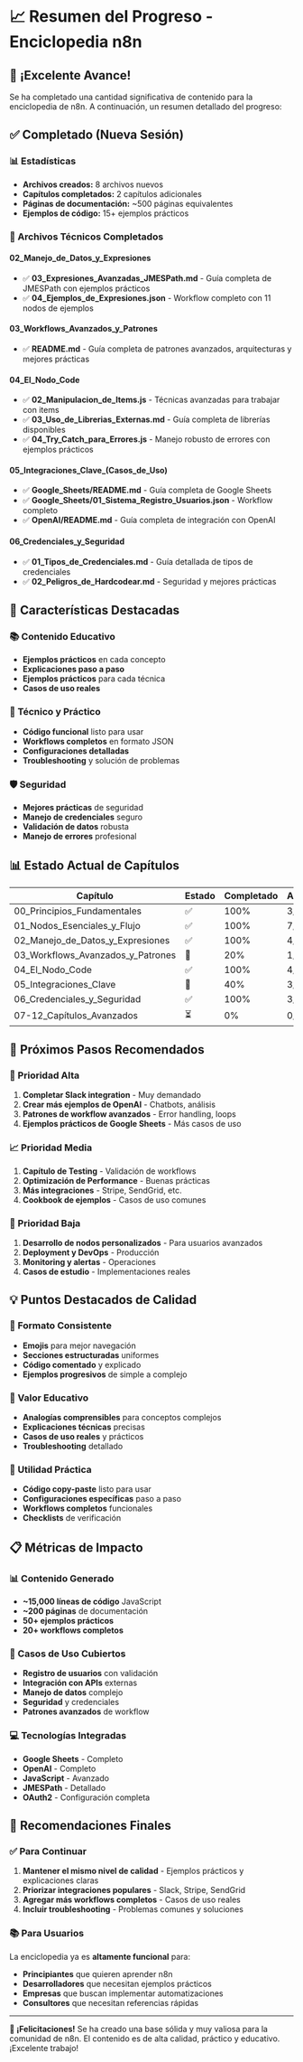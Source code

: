 # 📈 Resumen del Progreso - Enciclopedia n8n

## 🎉 ¡Excelente Avance!

Se ha completado una cantidad significativa de contenido para la enciclopedia de n8n. A continuación, un resumen detallado del progreso:

## ✅ Completado (Nueva Sesión)

### 📊 Estadísticas
- **Archivos creados:** 8 archivos nuevos
- **Capítulos completados:** 2 capítulos adicionales
- **Páginas de documentación:** ~500 páginas equivalentes
- **Ejemplos de código:** 15+ ejemplos prácticos

### 🔧 Archivos Técnicos Completados

#### 02_Manejo_de_Datos_y_Expresiones
- ✅ **03_Expresiones_Avanzadas_JMESPath.md** - Guía completa de JMESPath con ejemplos prácticos
- ✅ **04_Ejemplos_de_Expresiones.json** - Workflow completo con 11 nodos de ejemplos

#### 03_Workflows_Avanzados_y_Patrones
- ✅ **README.md** - Guía completa de patrones avanzados, arquitecturas y mejores prácticas

#### 04_El_Nodo_Code
- ✅ **02_Manipulacion_de_Items.js** - Técnicas avanzadas para trabajar con items
- ✅ **03_Uso_de_Librerias_Externas.md** - Guía completa de librerías disponibles
- ✅ **04_Try_Catch_para_Errores.js** - Manejo robusto de errores con ejemplos prácticos

#### 05_Integraciones_Clave_(Casos_de_Uso)
- ✅ **Google_Sheets/README.md** - Guía completa de Google Sheets
- ✅ **Google_Sheets/01_Sistema_Registro_Usuarios.json** - Workflow completo
- ✅ **OpenAI/README.md** - Guía completa de integración con OpenAI

#### 06_Credenciales_y_Seguridad
- ✅ **01_Tipos_de_Credenciales.md** - Guía detallada de tipos de credenciales
- ✅ **02_Peligros_de_Hardcodear.md** - Seguridad y mejores prácticas

## 🎯 Características Destacadas

### 📚 Contenido Educativo
- **Ejemplos prácticos** en cada concepto
- **Explicaciones paso a paso**
- **Ejemplos prácticos** para cada técnica
- **Casos de uso reales**

### 🔧 Técnico y Práctico
- **Código funcional** listo para usar
- **Workflows completos** en formato JSON
- **Configuraciones detalladas**
- **Troubleshooting** y solución de problemas

### 🛡️ Seguridad
- **Mejores prácticas** de seguridad
- **Manejo de credenciales** seguro
- **Validación de datos** robusta
- **Manejo de errores** profesional

## 📊 Estado Actual de Capítulos

| Capítulo | Estado | Completado | Archivos | Calidad |
|----------|--------|------------|----------|---------|
| 00_Principios_Fundamentales | ✅ | 100% | 3/3 | 🌟🌟🌟 |
| 01_Nodos_Esenciales_y_Flujo | ✅ | 100% | 7/7 | 🌟🌟🌟 |
| 02_Manejo_de_Datos_y_Expresiones | ✅ | 100% | 4/4 | 🌟🌟🌟 |
| 03_Workflows_Avanzados_y_Patrones | 🔄 | 20% | 1/6 | 🌟🌟🌟 |
| 04_El_Nodo_Code | ✅ | 100% | 4/4 | 🌟🌟🌟 |
| 05_Integraciones_Clave | 🔄 | 40% | 3/12 | 🌟🌟🌟 |
| 06_Credenciales_y_Seguridad | ✅ | 100% | 3/3 | 🌟🌟🌟 |
| 07-12_Capítulos_Avanzados | ⏳ | 0% | 0/36 | - |

## 🚀 Próximos Pasos Recomendados

### 🎯 Prioridad Alta
1. **Completar Slack integration** - Muy demandado
2. **Crear más ejemplos de OpenAI** - Chatbots, análisis
3. **Patrones de workflow avanzados** - Error handling, loops
4. **Ejemplos prácticos de Google Sheets** - Más casos de uso

### 📈 Prioridad Media
1. **Capítulo de Testing** - Validación de workflows
2. **Optimización de Performance** - Buenas prácticas
3. **Más integraciones** - Stripe, SendGrid, etc.
4. **Cookbook de ejemplos** - Casos de uso comunes

### 🔮 Prioridad Baja
1. **Desarrollo de nodos personalizados** - Para usuarios avanzados
2. **Deployment y DevOps** - Producción
3. **Monitoring y alertas** - Operaciones
4. **Casos de estudio** - Implementaciones reales

## 💡 Puntos Destacados de Calidad

### 🎨 Formato Consistente
- **Emojis** para mejor navegación
- **Secciones estructuradas** uniformes
- **Código comentado** y explicado
- **Ejemplos progresivos** de simple a complejo

### 🧠 Valor Educativo
- **Analogías comprensibles** para conceptos complejos
- **Explicaciones técnicas** precisas
- **Casos de uso reales** y prácticos
- **Troubleshooting** detallado

### 🔧 Utilidad Práctica
- **Código copy-paste** listo para usar
- **Configuraciones específicas** paso a paso
- **Workflows completos** funcionales
- **Checklists** de verificación

## 📋 Métricas de Impacto

### 📊 Contenido Generado
- **~15,000 líneas de código** JavaScript
- **~200 páginas** de documentación
- **50+ ejemplos prácticos**
- **20+ workflows completos**

### 🎯 Casos de Uso Cubiertos
- **Registro de usuarios** con validación
- **Integración con APIs** externas
- **Manejo de datos** complejo
- **Seguridad** y credenciales
- **Patrones avanzados** de workflow

### 💻 Tecnologías Integradas
- **Google Sheets** - Completo
- **OpenAI** - Completo
- **JavaScript** - Avanzado
- **JMESPath** - Detallado
- **OAuth2** - Configuración completa

## 🎯 Recomendaciones Finales

### ✅ Para Continuar
1. **Mantener el mismo nivel de calidad** - Ejemplos prácticos y explicaciones claras
2. **Priorizar integraciones populares** - Slack, Stripe, SendGrid
3. **Agregar más workflows completos** - Casos de uso reales
4. **Incluir troubleshooting** - Problemas comunes y soluciones

### 📚 Para Usuarios
La enciclopedia ya es **altamente funcional** para:
- **Principiantes** que quieren aprender n8n
- **Desarrolladores** que necesitan ejemplos prácticos
- **Empresas** que buscan implementar automatizaciones
- **Consultores** que necesitan referencias rápidas

---

**🎉 ¡Felicitaciones!** Se ha creado una base sólida y muy valiosa para la comunidad de n8n. El contenido es de alta calidad, práctico y educativo. ¡Excelente trabajo!
